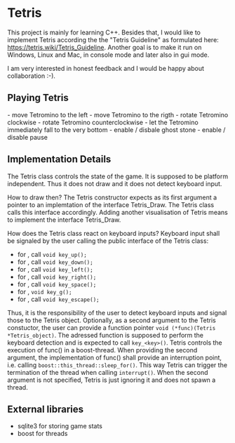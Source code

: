 # Tetris

This project is mainly for learning C++. Besides that, I would like to implement Tetris according the the "Tetris Guideline" as formulated here:
https://tetris.wiki/Tetris_Guideline. Another goal is to make it run on Windows, Linux and Mac, in console mode and later also in gui mode. 

I am very interested in honest feedback and I would be happy about collaboration :-).

## Playing Tetris
<arrow left>  - move Tetromino to the left
<arrow rigth> - move Tetromino to the rigth
<arrow up>    - rotate Tetromino clockwise
<arrow down>  - rotate Tetromino counterclockwise
<space>       - let the Tetromino immediately fall to the very bottom
<g>           - enable / disbale ghost stone
<ESCAPE>      - enable / disable pause 


## Implementation Details
The Tetris class controls the state of the game. It is supposed to be platform independent. Thus it does not draw and it does not detect keyboard input.

How to draw then? The Tetris constructor expects as its first argument a pointer to an implemtation of the interface Tetris_Draw. 
The Tetris class calls this interface accordingly. Adding another visualisation of Tetris means to implement the interface Tetris_Draw.

How does the Tetris class react on keyboard inputs? Keyboard input shall be signaled by the user calling the public interface of the Tetris class:
- for <arrow up>, call `void key_up();`    
- for <arrow down>, call `void key_down();`  
- for <arrow left>, call `void key_left();`  
- for <arrow right>, call `void key_right();` 
- for <space>, call `void key_space();` 
- for <g>, `void key_g();`    
- for <escape>, call `void key_escape();`

Thus, it is the responsibility of the user to detect keyboard inputs and signal those to the Tetris object. Optionally, as a second argument to the Tetris constuctor, 
the user can provide a function pointer `void (*func)(Tetris *Tetris_object)`. The adressed function is supposed to perform the keyboard detection and is expected to call 
`key_<key>()`. Tetris controls the execution of func() in a boost-thread. When providing the second argument, the implementation of func() shall provide an interruption point, 
i.e. calling `boost::this_thread::sleep_for()`. This way Tetris can trigger the termination of the thread when calling `interrupt()`. When the second argument is not specified, 
Tetris is just ignoring it and does not spawn a thread. 


## External libraries
- sqlite3 for storing game stats
- boost for threads
